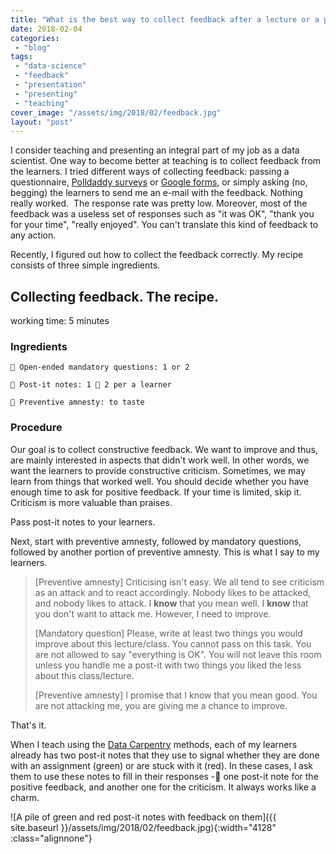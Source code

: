 ```yaml
---
title: "What is the best way to collect feedback after a lecture or a presentation?"
date: 2018-02-04
categories: 
 - "blog"
tags: 
 - "data-science"
 - "feedback"
 - "presentation"
 - "presenting"
 - "teaching"
cover_image: "/assets/img/2018/02/feedback.jpg"
layout: "post"
---
```


I consider teaching and presenting an integral part of my job as a data scientist. One way to become better at teaching is to collect feedback from the learners. I tried different ways of collecting feedback: passing a questionnaire, [Polldaddy surveys](https://polldaddy.com/) or [Google forms](https://www.google.com/forms/about/), or simply asking (no, begging) the learners to send me an e-mail with the feedback. Nothing really worked.  The response rate was pretty low. Moreover, most of the feedback was a useless set of responses such as "it was OK", "thank you for your time", "really enjoyed". You can't translate this kind of feedback to any action.

Recently, I figured out how to collect the feedback correctly. My recipe consists of three simple ingredients.

## Collecting feedback. The recipe.

working time: 5 minutes

### Ingredients


     Open-ended mandatory questions: 1 or 2

     Post-it notes: 1  2 per a learner

     Preventive amnesty: to taste

### Procedure

Our goal is to collect constructive feedback. We want to improve and thus, are mainly interested in aspects that didn't work well. In other words, we want the learners to provide constructive criticism. Sometimes, we may learn from things that worked well. You should decide whether you have enough time to ask for positive feedback. If your time is limited, skip it. Criticism is more valuable than praises.

Pass post-it notes to your learners.

Next, start with preventive amnesty, followed by mandatory questions, followed by another portion of preventive amnesty. This is what I say to my learners.

> [Preventive amnesty] Criticising isn't easy. We all tend to see criticism as an attack and to react accordingly. Nobody likes to be attacked, and nobody likes to attack. I **know** that you mean well. I **know** that you don't want to attack me. However, I need to improve.
> 
> [Mandatory question] Please, write at least two things you would improve about this lecture/class. You cannot pass on this task. You are not allowed to say "everything is OK". You will not leave this room unless you handle me a post-it with two things you liked the less about this class/lecture.
> 
> [Preventive amnesty] I promise that I know that you mean good. You are not attacking me, you are giving me a chance to improve.


That's it.

When I teach using the [Data Carpentry](http://www.datacarpentry.org/) methods, each of my learners already has two post-it notes that they use to signal whether they are done with an assignment (green) or are stuck with it (red). In these cases, I ask them to use these notes to fill in their responses - one post-it note for the positive feedback, and another one for the criticism. It always works like a charm.

![A pile of green and red post-it notes with feedback on them]({{ site.baseurl }}/assets/img/2018/02/feedback.jpg){:width="4128" :class="alignnone"}

 
